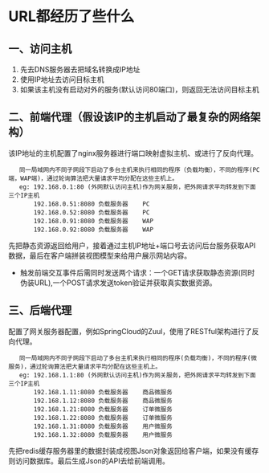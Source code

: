 # URL都经历了些什么

## 一、访问主机

1. 先去DNS服务器去把域名转换成IP地址
2. 使用IP地址去访问目标主机
3. 如果该主机没有启动对外的服务(默认访问80端口)，则返回无法访问目标主机

## 二、前端代理（假设该IP的主机启动了最复杂的网络架构）

该IP地址的主机配置了nginx服务器进行端口映射虚拟主机、或进行了反向代理。

```utf-8
   同一局域网内不同子网段下启动了多台主机来执行相同的程序（负载均衡），不同的程序(PC端，WAP端)，通过轮询算法把大量请求平均分配在这些主机上。
   eg: 192.168.0.1:80 (外网默认访问主机)作为网关服务，把外网请求平均转发到下面三个IP主机
       192.168.0.51:8080 负载服务器    PC
       192.168.0.52:8080 负载服务器    PC
       192.168.0.91:8080 负载服务器    WAP
       192.168.0.92:8080 负载服务器    WAP
```

先把静态资源返回给用户，接着通过主机IP地址+端口号去访问后台服务获取API数据，最后在客户端拼装视图模型来给用户展示网站内容。

* 触发前端交互事件后需同时发送两个请求：一个GET请求获取静态资源(同时伪装URL),一个POST请求发送token验证并获取真实数据资源。

## 三、后端代理

配置了网关服务器配置，例如SpringCloud的Zuul，使用了RESTful架构进行了反向代理。

```utf-8
   同一局域网内不同子网段下启动了多台主机来执行相同的程序(负载均衡)，不同的程序(微服务)，通过轮询算法把大量请求平均分配在这些主机上。
   eg: 192.168.1.1:80 (外网默认访问主机)作为网关服务，把外网请求平均转发到下面三个IP主机
       192.168.1.11:8080 负载服务器    商品微服务
       192.168.1.12:8080 负载服务器    商品微服务
       192.168.1.21:8080 负载服务器    订单微服务
       192.168.1.22:8080 负载服务器    订单微服务
       192.168.1.31:8080 负载服务器    用户微服务
       192.168.1.32:8080 负载服务器    用户微服务
```

先把redis缓存服务器里的数据封装成视图Json对象返回给客户端，如果没有缓存则访问数据库。最后生成Json的API去给前端调用。